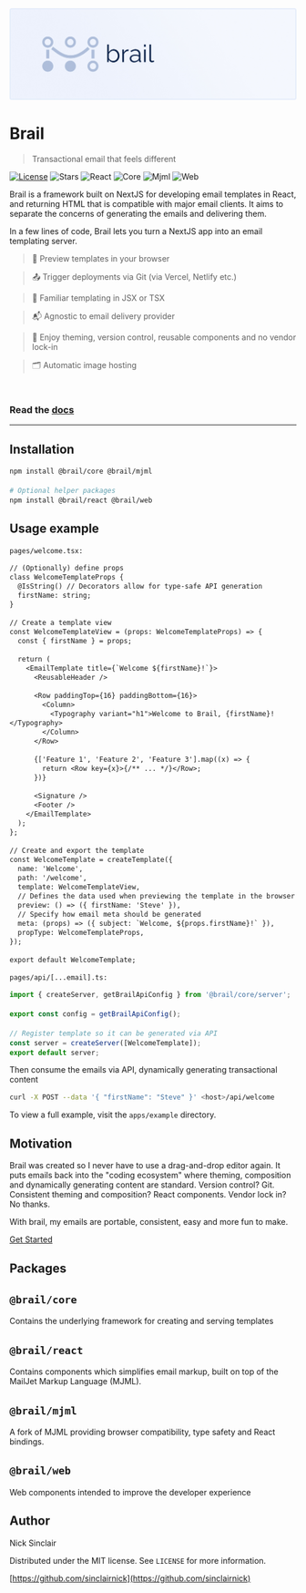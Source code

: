 ![Brail](./static/cover.jpg)

# Brail

> Transactional email that feels different

[![License][license-image]][license-url]
![Stars][stars-image]
![React][react-badge]
![Core][core-badge]
![Mjml][mjml-badge]
![Web][web-badge]

Brail is a framework built on NextJS for developing email templates in React, and returning HTML that is compatible with major email clients. It aims to separate the concerns of generating the emails and delivering them.

In a few lines of code, Brail lets you turn a NextJS app into an email templating server.

> 📧 Preview templates in your browser

> 📤 Trigger deployments via Git (via Vercel, Netlify etc.)

> 🔑 Familiar templating in JSX or TSX

> 📬 Agnostic to email delivery provider

> 🧰 Enjoy theming, version control, reusable components and no vendor lock-in

> 🗂 Automatic image hosting

<br/>

### Read the [docs](https://brail.vercel.app)

---

## Installation

```sh
npm install @brail/core @brail/mjml

# Optional helper packages
npm install @brail/react @brail/web
```

## Usage example

`pages/welcome.tsx:`

```tsx
// (Optionally) define props
class WelcomeTemplateProps {
  @IsString() // Decorators allow for type-safe API generation
  firstName: string;
}

// Create a template view
const WelcomeTemplateView = (props: WelcomeTemplateProps) => {
  const { firstName } = props;

  return (
    <EmailTemplate title={`Welcome ${firstName}!`}>
      <ReusableHeader />

      <Row paddingTop={16} paddingBottom={16}>
        <Column>
          <Typography variant="h1">Welcome to Brail, {firstName}!</Typography>
        </Column>
      </Row>

      {['Feature 1', 'Feature 2', 'Feature 3'].map((x) => {
        return <Row key={x}>{/** ... */}</Row>;
      })}

      <Signature />
      <Footer />
    </EmailTemplate>
  );
};

// Create and export the template
const WelcomeTemplate = createTemplate({
  name: 'Welcome',
  path: '/welcome',
  template: WelcomeTemplateView,
  // Defines the data used when previewing the template in the browser
  preview: () => ({ firstName: 'Steve' }),
  // Specify how email meta should be generated
  meta: (props) => ({ subject: `Welcome, ${props.firstName}!` }),
  propType: WelcomeTemplateProps,
});

export default WelcomeTemplate;
```

`pages/api/[...email].ts:`

```ts
import { createServer, getBrailApiConfig } from '@brail/core/server';

export const config = getBrailApiConfig();

// Register template so it can be generated via API
const server = createServer([WelcomeTemplate]);
export default server;
```

Then consume the emails via API, dynamically generating transactional content

```sh
curl -X POST --data '{ "firstName": "Steve" }' <host>/api/welcome
```

To view a full example, visit the `apps/example` directory.

## Motivation

Brail was created so I never have to use a drag-and-drop editor again. It puts emails back into the "coding ecosystem" where theming, composition and dynamically generating content are standard. Version control? Git. Consistent theming and composition? React components. Vendor lock in? No thanks.

With brail, my emails are portable, consistent, easy and more fun to make.

[Get Started](https://brail.vercel.app)

## Packages

## `@brail/core`

Contains the underlying framework for creating and serving templates

## `@brail/react`

Contains components which simplifies email markup, built on top of the MailJet Markup Language (MJML).

## `@brail/mjml`

A fork of MJML providing browser compatibility, type safety and React bindings.

## `@brail/web`

Web components intended to improve the developer experience

## Author

Nick Sinclair

Distributed under the MIT license. See `LICENSE` for more information.

[https://github.com/sinclairnick](https://github.com/sinclairnick)

<!-- Markdown link & img dfn's -->

[npm-image]: https://img.shields.io/npm/v/datadog-metrics.svg?style=flat-square
[npm-url]: https://www.npmjs.com/package/@brail/core
[license-image]: https://img.shields.io/github/license/sinclairnick/brail
[license-url]: /LICENSE
[stars-image]: https://img.shields.io/github/stars/sinclairnick/brail
[core-badge]: https://img.shields.io/npm/v/@brail/core?label=@brail/core
[react-badge]: https://img.shields.io/npm/v/@brail/react?label=@brail/react
[mjml-badge]: https://img.shields.io/npm/v/@brail/mjml?label=@brail/mjml
[web-badge]: https://img.shields.io/npm/v/@brail/mjml?label=@brail/web
